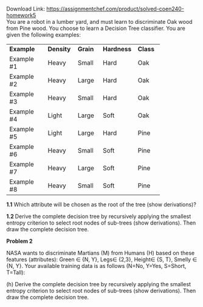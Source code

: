 Download Link: https://assignmentchef.com/product/solved-coen240-homework5
<br>
You are a robot in a lumber yard, and must learn to discriminate Oak wood from Pine wood. You choose to learn a Decision Tree classifier. You are given the following examples:

<table width="324">

 <tbody>

  <tr>

   <td width="85"><strong>Example </strong></td>

   <td width="63"><strong>Density </strong></td>

   <td width="50"><strong>Grain </strong></td>

   <td width="76"><strong>Hardness </strong></td>

   <td width="50"><strong>Class </strong></td>

  </tr>

  <tr>

   <td width="85">Example #1</td>

   <td width="63">Heavy</td>

   <td width="50">Small</td>

   <td width="76">Hard</td>

   <td width="50">Oak</td>

  </tr>

  <tr>

   <td width="85">Example #2</td>

   <td width="63">Heavy</td>

   <td width="50">Large</td>

   <td width="76">Hard</td>

   <td width="50">Oak</td>

  </tr>

  <tr>

   <td width="85">Example #3</td>

   <td width="63">Heavy</td>

   <td width="50">Small</td>

   <td width="76">Hard</td>

   <td width="50">Oak</td>

  </tr>

  <tr>

   <td width="85">Example #4</td>

   <td width="63">Light</td>

   <td width="50">Large</td>

   <td width="76">Soft</td>

   <td width="50">Oak</td>

  </tr>

  <tr>

   <td width="85">Example #5</td>

   <td width="63">Light</td>

   <td width="50">Large</td>

   <td width="76">Hard</td>

   <td width="50">Pine</td>

  </tr>

  <tr>

   <td width="85">Example #6</td>

   <td width="63">Heavy</td>

   <td width="50">Small</td>

   <td width="76">Soft</td>

   <td width="50">Pine</td>

  </tr>

  <tr>

   <td width="85">Example #7</td>

   <td width="63">Heavy</td>

   <td width="50">Large</td>

   <td width="76">Soft</td>

   <td width="50">Pine</td>

  </tr>

  <tr>

   <td width="85">Example #8</td>

   <td width="63">Heavy</td>

   <td width="50">Small</td>

   <td width="76">Soft</td>

   <td width="50">Pine</td>

  </tr>

 </tbody>

</table>

<strong>1.1</strong> Which attribute will be chosen as the root of the tree (show derivations)?

<strong>1.2 </strong>Derive the complete decision tree by recursively applying the smallest entropy criterion to select root nodes of sub-trees (show derivations). Then draw the complete decision tree.

<strong>Problem 2  </strong>

NASA wants to discriminate Martians (M) from Humans (H) based on these features (attributes): Green ∈ {N, Y}, Legs∈ {2,3}, Height∈ {S, T}, Smelly ∈ {N, Y}. Your available training data is as follows (N=No, Y=Yes, S=Short, T=Tall):

(h) Derive the complete decision tree by recursively applying the smallest entropy criterion to select root nodes of sub-trees (show derivations). Then draw the complete decision tree.




<strong> </strong>

<strong> </strong>

<strong> </strong>

<strong> </strong>

<strong> </strong>

<strong> </strong>

<strong> </strong>

<strong> </strong>

<strong> </strong>

<strong> </strong>

<strong> </strong>

<strong> </strong>

<strong> </strong>

<strong> </strong>

<strong> </strong>

<strong> </strong>

<strong> </strong>

<strong> </strong>

<strong> </strong>